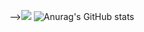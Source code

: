 --><a href="www.naver.com" target="_blank"><img src="https://img.shields.io/badge/style=Bluetooth&logo=Bluetooth&logoColor=#0082fc"/></a>
![Anurag's GitHub stats](https://github-readme-stats.vercel.app/api?username=JunHyeng&show_icons=true&theme=radical)
